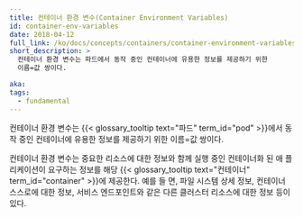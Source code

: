```yaml
---
title: 컨테이너 환경 변수(Container Environment Variables)
id: container-env-variables
date: 2018-04-12
full_link: /ko/docs/concepts/containers/container-environment-variables/
short_description: >
  컨테이너 환경 변수는 파드에서 동작 중인 컨테이너에 유용한 정보를 제공하기 위한
  이름=값 쌍이다.

aka:
tags:
  - fundamental
---
```


컨테이너 환경 변수는 {{< glossary_tooltip text="파드" term_id="pod" >}}에서 동작
중인 컨테이너에 유용한 정보를 제공하기 위한 이름=값 쌍이다.

<!--more-->

컨테이너 환경 변수는 중요한 리소스에 대한 정보와 함께 실행 중인 컨테이너화 된 애
플리케이션이 요구하는 정보를 해당
{{< glossary_tooltip text="컨테이너" term_id="container" >}}에 제공한다. 예를 들
면, 파일 시스템 상세 정보, 컨테이너 스스로에 대한 정보, 서비스 엔드포인트와 같은
다른 클러스터 리소스에 대한 정보 등이 있다.
